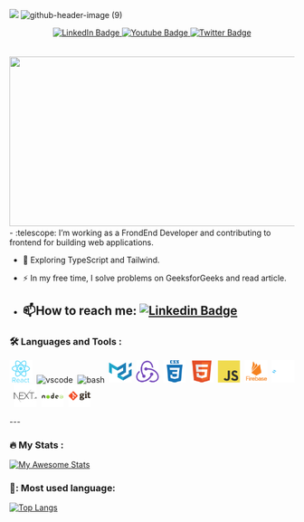   ![](./your-header-image-name.png)
![github-header-image (9)](https://github.com/rukhillo6663/rukhillo6663/assets/113366887/4a1efd27-4c85-4f6e-ada9-066e5430c4b5)







  
  


<div id="badges" align = 'center' >
  <a href="your-linkedin-URL">
    <img src="https://img.shields.io/badge/LinkedIn-blue?style=for-the-badge&logo=linkedin&logoColor=white" alt="LinkedIn Badge"/>
  </a>
  <a href="your-youtube-URL">
    <img src="https://img.shields.io/badge/YouTube-red?style=for-the-badge&logo=youtube&logoColor=white" alt="Youtube Badge"/>
  </a>
  <a href="your-twitter-URL">
    <img src="https://img.shields.io/badge/Twitter-blue?style=for-the-badge&logo=twitter&logoColor=white" alt="Twitter Badge"/>
  </a>
 <!-- <a href="https://www.instagram.com/thepiyushmalhotra/">
  <img height="50" src="https://user-images.githubusercontent.com/46517096/166974368-9798f39f-1f46-499c-b14e-81f0a3f83a06.png"/>
</a>
 -->
</div>
<div id="badges" align = 'center' >
  
  <img src="https://komarev.com/ghpvc/?rukhillo6663&style=flat-square&color=blue" alt=""/>
  
</div>
<br>
<div align="center">
  <img src="https://media.giphy.com/media/dWesBcTLavkZuG35MI/giphy.gif" width="600" height="300"/>
</div>
- :telescope: I’m working as a FrondEnd Developer  and contributing to frontend for building web applications.

- :seedling: Exploring TypeScript and Tailwind.

- :zap: In my free time, I solve problems on GeeksforGeeks and read  article.

- :mailbox:How to reach me: [![Linkedin Badge](https://img.shields.io/badge/-LinkedIn-blue?style=flat&logo=Linkedin&logoColor=white)](https://www.linkedin.com/in/rukhillo-kodirov/)
  ---


### :hammer_and_wrench: Languages and Tools : <br>
<div>
 
  <img src="https://github.com/devicons/devicon/blob/master/icons/react/react-original-wordmark.svg" title="React" alt="React" width="40" height="40"/>&nbsp;
  <img src="https://cdn.jsdelivr.net/gh/devicons/devicon/icons/vscode/vscode-original.svg" alt="vscode" width="40" height="40"/>&nbsp;
  <img src="https://cdn.jsdelivr.net/gh/devicons/devicon/icons/bash/bash-original.svg" alt="bash" width="40" height="40"/>&nbsp;
  <img src="https://github.com/devicons/devicon/blob/master/icons/materialui/materialui-original.svg" title="Material UI" alt="Material UI" width="40" height="40"/>&nbsp;
 <img src="https://github.com/devicons/devicon/blob/master/icons/redux/redux-original.svg" title="Redux" alt="Redux " width="40" height="40"/>&nbsp;
  <img src="https://github.com/devicons/devicon/blob/master/icons/css3/css3-plain-wordmark.svg"  title="CSS3" alt="CSS" width="40" height="40"/>&nbsp;
  <img src="https://github.com/devicons/devicon/blob/master/icons/html5/html5-original.svg" title="HTML5" alt="HTML" width="40" height="40"/>&nbsp;
  <img src="https://github.com/devicons/devicon/blob/master/icons/javascript/javascript-original.svg" title="JavaScript" alt="JavaScript" width="40" height="40"/>&nbsp;
  <img src="https://github.com/devicons/devicon/blob/master/icons/firebase/firebase-plain-wordmark.svg" title="Firebase" alt="Firebase" width="40" height="40"/>&nbsp;
  <img src="https://github.com/devicons/devicon/blob/master/icons/tailwindcss/tailwindcss-original-wordmark.svg" title="Tailwind CSS"  alt="TailwindCSS" width="40" height="40"/>&nbsp;
 <img src="https://github.com/devicons/devicon/blob/master/icons/nextjs/nextjs-original-wordmark.svg" title="NEXT JS"  alt="NEXT JS" width="40" height="40"/>&nbsp;
  <img src="https://github.com/devicons/devicon/blob/master/icons/nodejs/nodejs-original-wordmark.svg" title="NodeJS" alt="NodeJS" width="40" height="40"/>&nbsp;
  <img src="https://github.com/devicons/devicon/blob/master/icons/git/git-original-wordmark.svg" title="Git" alt="Git" width="40" height="40"/>
</div>
---

### :fire: My Stats :
[![My Awesome Stats](https://awesome-github-stats.azurewebsites.net/user-stats/rukhillo6663?cardType=level-alternate&theme=github&preferLogin=false)](https://git.io/awesome-stats-card)
### 📢: Most used language:
<!--[![Top Langs](https://github-readme-stats.vercel.app/api/top-langs/?username=rukhillo6663&layout=compact)](https://github.com/anuraghazra/github-readme-stats) -->
[![Top Langs](https://github-readme-stats.vercel.app/api/top-langs/?username=rukhillo6663&size_weight=0.5&count_weight=0.5)](https://github.com/anuraghazra/github-readme-stats)


